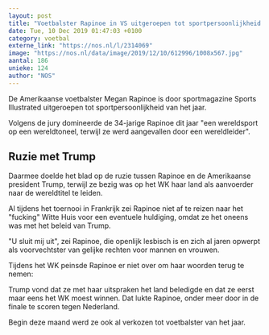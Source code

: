 ```yaml
---
layout: post
title: "Voetbalster Rapinoe in VS uitgeroepen tot sportpersoonlijkheid van het jaar"
date: Tue, 10 Dec 2019 01:47:03 +0100
category: voetbal
externe_link: "https://nos.nl/l/2314069"
image: "https://nos.nl/data/image/2019/12/10/612996/1008x567.jpg"
aantal: 186
unieke: 124
author: "NOS"
---
```


<p>De Amerikaanse voetbalster Megan Rapinoe is door sportmagazine Sports Illustrated uitgeroepen tot sportpersoonlijkheid van het jaar. </p>
<p>Volgens de jury domineerde de 34-jarige Rapinoe dit jaar "een wereldsport op een wereldtoneel, terwijl ze werd aangevallen door een wereldleider".</p>
<h2>Ruzie met Trump</h2>
<p>Daarmee doelde het blad op de ruzie tussen Rapinoe en de Amerikaanse president Trump, terwijl ze bezig was op het WK haar land als aanvoerder naar de wereldtitel te leiden.</p>
<p>Al tijdens het toernooi in Frankrijk zei Rapinoe niet af te reizen naar het "fucking" Witte Huis voor een eventuele huldiging, omdat ze het oneens was met het beleid van Trump.</p>
<p>"U sluit mij uit", zei Rapinoe, die openlijk lesbisch is en zich al jaren opwerpt als voorvechtster van gelijke rechten voor mannen en vrouwen.</p>
<p>Tijdens het WK peinsde Rapinoe er niet over om haar woorden terug te nemen:</p>
<p>Trump vond dat ze met haar uitspraken het land beledigde en dat ze eerst maar eens het WK moest winnen. Dat lukte Rapinoe, onder meer door in de finale te scoren tegen Nederland.</p>
<p>Begin deze maand werd ze ook al verkozen tot voetbalster van het jaar.</p>
